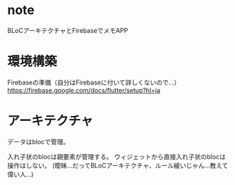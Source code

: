 # note
BLoCアーキテクチャとFirebaseでメモAPP

# 環境構築
Firebaseの準備（自分はFirebaseに付いて詳しくないので...）
https://firebase.google.com/docs/flutter/setup?hl=ja

# アーキテクチャ
データはblocで管理。

入れ子状のblocは親要素が管理する。
ウィジェットから直接入れ子状のblocは操作はしない。
(曖昧...だってBLoCアーキテクチャ、ルール緩いじゃん...教えて偉い人...)